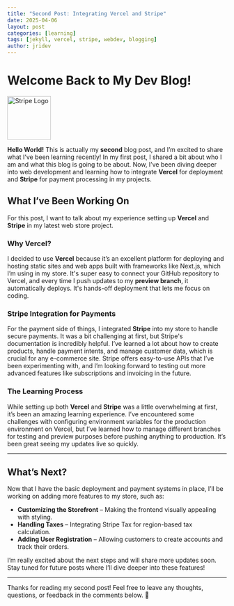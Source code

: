 ```yaml
---
title: "Second Post: Integrating Vercel and Stripe"
date: 2025-04-06
layout: post
categories: [learning]
tags: [jekyll, vercel, stripe, webdev, blogging]
author: jridev
---
```


# Welcome Back to My Dev Blog!
<img src="https://upload.wikimedia.org/wikipedia/commons/b/ba/Stripe_Logo%2C_revised_2016.svg" alt="Stripe Logo" height="100" style="height: 100px; width: auto;">




**Hello World!** This is actually my **second** blog post, and I’m excited to share what I’ve been learning recently! In my first post, I shared a bit about who I am and what this blog is going to be about. Now, I’ve been diving deeper into web development and learning how to integrate **Vercel** for deployment and **Stripe** for payment processing in my projects.

## What I’ve Been Working On

For this post, I want to talk about my experience setting up **Vercel** and **Stripe** in my latest web store project.

### Why Vercel?

I decided to use **Vercel** because it’s an excellent platform for deploying and hosting static sites and web apps built with frameworks like Next.js, which I’m using in my store. It's super easy to connect your GitHub repository to Vercel, and every time I push updates to my **preview branch**, it automatically deploys. It's hands-off deployment that lets me focus on coding.

### Stripe Integration for Payments

For the payment side of things, I integrated **Stripe** into my store to handle secure payments. It was a bit challenging at first, but Stripe's documentation is incredibly helpful. I’ve learned a lot about how to create products, handle payment intents, and manage customer data, which is crucial for any e-commerce site. Stripe offers easy-to-use APIs that I’ve been experimenting with, and I’m looking forward to testing out more advanced features like subscriptions and invoicing in the future.

### The Learning Process

While setting up both **Vercel** and **Stripe** was a little overwhelming at first, it’s been an amazing learning experience. I’ve encountered some challenges with configuring environment variables for the production environment on Vercel, but I’ve learned how to manage different branches for testing and preview purposes before pushing anything to production. It’s been great seeing my updates live so quickly.

---

## What’s Next?

Now that I have the basic deployment and payment systems in place, I’ll be working on adding more features to my store, such as:

- **Customizing the Storefront** – Making the frontend visually appealing with styling.
- **Handling Taxes** – Integrating Stripe Tax for region-based tax calculation.
- **Adding User Registration** – Allowing customers to create accounts and track their orders.

I’m really excited about the next steps and will share more updates soon. Stay tuned for future posts where I’ll dive deeper into these features!

---

Thanks for reading my second post! Feel free to leave any thoughts, questions, or feedback in the comments below. 🚀
